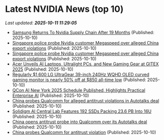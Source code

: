 # Latest NVIDIA News (top 10)
_Last updated: **2025-10-11 11:29:05**_

- [Samsung Returns To Nvidia Supply Chain After 19 Months](https://biztoc.com/x/942516dd40f4937a) (Published: 2025-10-10)
- [Singapore police probe Nvidia customer Megaspeed over alleged China export violations](https://biztoc.com/x/fca62f3450cfe99e) (Published: 2025-10-10)
- [Singapore police probe Nvidia customer Megaspeed over alleged China export violations](https://www.cnbc.com/2025/10/10/singapore-us-investigate-nvidia-client-megaspeed-export-controls-violation.html) (Published: 2025-10-10)
- [Acer Unveils AI Laptops, Ultralight PCs, and New Gaming Gear at GITEX 2025](https://me.pcmag.com/en/laptops/32808/acer-unveils-ai-laptops-ultralight-pcs-and-new-gaming-gear-at-gitex-2025) (Published: 2025-10-10)
- [Regularly $1,600 LG UltraGear 39-inch 240Hz WQHD OLED curved gaming monitor is nearly 50% off at $850 all-time low](http://9to5toys.com/2025/10/10/lg-ultragear-39-inch-240hz-wqhd-oled-curved-gaming-monitor-nearly-50-off/) (Published: 2025-10-10)
- [QCon AI New York 2025 Schedule Published, Highlights Practical Enterprise AI](https://www.infoq.com/news/2025/10/qcon-ai-2025-schedule/) (Published: 2025-10-10)
- [China probes Qualcomm for alleged antitrust violations in Autotalks deal](https://www.thehindubusinessline.com/info-tech/china-probes-qualcomm-for-alleged-antitrust-violations-in-autotalks-deal/article70147675.ece) (Published: 2025-10-10)
- [Solidigm AI Central Lab Features 192 SSDs Packing 23.6 PB Into 16U](https://www.techpowerup.com/341765/solidigm-ai-central-lab-features-192-ssds-packing-23-6-pb-into-16u) (Published: 2025-10-10)
- [China opens antitrust probe into Qualcomm over its Autotalks deal](https://finance.yahoo.com/news/china-opens-antitrust-probe-qualcomm-105040227.html) (Published: 2025-10-10)
- [China probes Qualcomm for antitrust violation](https://www.finextra.com/newsarticle/46741/china-probes-qualcomm-for-antitrust-violation) (Published: 2025-10-10)
